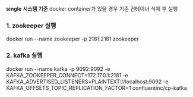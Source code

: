  
**single 시스템 기준**
docker container가 있을 경우  기존 컨테이너 삭제 후 실행
### 1. zookeeper 실행 
docker run --name zookeeper -p 2181:2181 zookeeper


### 2. kafka 실행 
docker run --name kafka -p 9092:9092 
-e KAFKA_ZOOKEEPER_CONNECT=172.17.0.1:2181 
-e KAFKA_ADVERTISED_LISTENERS=PLAINTEXT://localhost:9092 
-e KAFKA_OFFSETS_TOPIC_REPLICATION_FACTOR=1 confluentinc/cp-kafka
